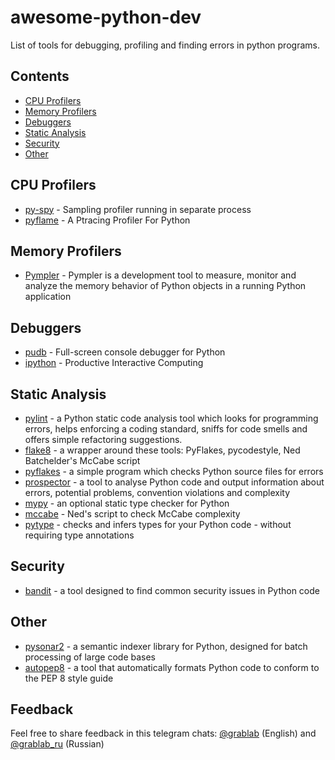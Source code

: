# awesome-python-dev

List of tools for debugging, profiling and finding errors in python programs.

## Contents

* [CPU Profilers](#cpu-profilers)
* [Memory Profilers](#memory-profilers)
* [Debuggers](#debuggers)
* [Static Analysis](#static-analysis)
* [Security](#security)
* [Other](#other)

## CPU Profilers

* [py-spy](https://github.com/benfred/py-spy) - Sampling profiler running in separate process
* [pyflame](https://github.com/uber-archive/pyflame) - A Ptracing Profiler For Python

## Memory Profilers

* [Pympler](https://github.com/pympler/pympler) - Pympler is a development tool to measure, monitor and analyze the memory behavior of Python objects in a running Python application

## Debuggers

* [pudb](https://github.com/inducer/pudb) - Full-screen console debugger for Python
* [ipython](https://github.com/ipython/ipython) - Productive Interactive Computing

## Static Analysis

* [pylint](https://github.com/PyCQA/pylint) - a Python static code analysis tool which looks for programming errors, helps enforcing a coding standard, sniffs for code smells and offers simple refactoring suggestions.
* [flake8](https://github.com/PyCQA/flake8) - a wrapper around these tools: PyFlakes, pycodestyle, Ned Batchelder's McCabe script
* [pyflakes](https://github.com/PyCQA/pyflakes) - a simple program which checks Python source files for errors
* [prospector](https://github.com/PyCQA/prospector) - a tool to analyse Python code and output information about errors, potential problems, convention violations and complexity
* [mypy](https://github.com/python/mypy) - an optional static type checker for Python 
* [mccabe](https://github.com/PyCQA/mccabe) - Ned's script to check McCabe complexity
* [pytype](https://github.com/google/pytype) - checks and infers types for your Python code - without requiring type annotations

## Security

* [bandit](https://github.com/PyCQA/bandit) -  a tool designed to find common security issues in Python code

## Other

* [pysonar2](https://github.com/yinwang0/pysonar2) - a semantic indexer library for Python, designed for batch processing of large code bases
* [autopep8](https://github.com/hhatto/autopep8) - a tool that automatically formats Python code to conform to the PEP 8 style guide

## Feedback

Feel free to share feedback in this telegram chats: [@grablab](https://t.me/grablab) (English) and [@grablab_ru](https://t.me/grablab_ru) (Russian)
